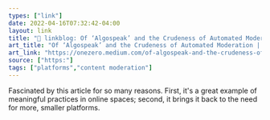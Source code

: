 ```yaml
---
types: ["link"]
date: 2022-04-16T07:32:42-04:00
layout: link
title: "🔗 linkblog: Of ‘Algospeak’ and the Crudeness of Automated Moderation | by Clive Thompson | Apr, 2022 | OneZero'"
art_title: "Of ‘Algospeak’ and the Crudeness of Automated Moderation | by Clive Thompson | Apr, 2022 | OneZero"
art_link: "https://onezero.medium.com/of-algospeak-and-the-crudeness-of-automated-moderation-dccfb3ee7d0a"
source: ["https:"]
tags: ["platforms","content moderation"]
---
```

Fascinated by this article for so many reasons. First, it's a great example of meaningful practices in online spaces; second, it brings it back to the need for more, smaller platforms.
